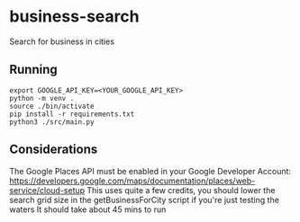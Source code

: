 # business-search
Search for business in cities

## Running
```
export GOOGLE_API_KEY=<YOUR_GOOGLE_API_KEY>
python -m venv .
source ./bin/activate  
pip install -r requirements.txt
python3 ./src/main.py
```

## Considerations
The Google Places API must be enabled in your Google Developer Account: https://developers.google.com/maps/documentation/places/web-service/cloud-setup
This uses quite a few credits, you should lower the search grid size in the getBusinessForCity script if you're just testing the waters
It should take about 45 mins to run